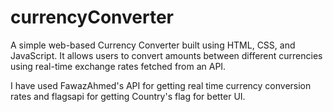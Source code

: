 # currencyConverter
A simple web-based Currency Converter built using HTML, CSS, and JavaScript. It allows users to convert amounts between different currencies using real-time exchange rates fetched from an API.

I have used FawazAhmed's API for getting real time currency conversion rates and flagsapi for getting Country's flag for better UI.

